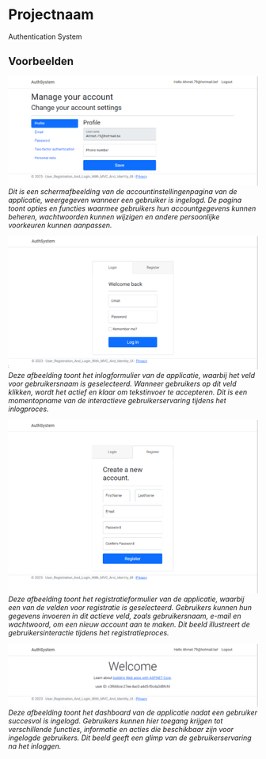 # Projectnaam

Authentication System

## Voorbeelden

![Voorbeeldafbeelding 1](images/Account-Settings-Logged-In.png)
*Dit is een schermafbeelding van de accountinstellingenpagina van de applicatie, weergegeven wanneer een gebruiker is ingelogd. De pagina toont opties en functies waarmee gebruikers hun accountgegevens kunnen beheren, wachtwoorden kunnen wijzigen en andere persoonlijke voorkeuren kunnen aanpassen.*

![Voorbeeldafbeelding 2](images/Form-Login-Selected.png)
*Deze afbeelding toont het inlogformulier van de applicatie, waarbij het veld voor gebruikersnaam is geselecteerd. Wanneer gebruikers op dit veld klikken, wordt het actief en klaar om tekstinvoer te accepteren. Dit is een momentopname van de interactieve gebruikerservaring tijdens het inlogproces.*

![Voorbeeldafbeelding 3](images/Form-Register-Selected.png)
*Deze afbeelding toont het registratieformulier van de applicatie, waarbij een van de velden voor registratie is geselecteerd. Gebruikers kunnen hun gegevens invoeren in dit actieve veld, zoals gebruikersnaam, e-mail en wachtwoord, om een nieuw account aan te maken. Dit beeld illustreert de gebruikersinteractie tijdens het registratieproces.*

![Voorbeeldafbeelding 4](images/Logged-In.png)
*Deze afbeelding toont het dashboard van de applicatie nadat een gebruiker succesvol is ingelogd. Gebruikers kunnen hier toegang krijgen tot verschillende functies, informatie en acties die beschikbaar zijn voor ingelogde gebruikers. Dit beeld geeft een glimp van de gebruikerservaring na het inloggen.*